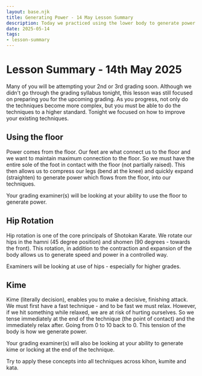 ```yaml
---
layout: base.njk
title: Generating Power - 14 May Lesson Summary
description: Today we practiced using the lower body to generate power. Key points include having both feet completely flat and hands and feet finishing together.
date: 2025-05-14
tags:
- lesson-summary
---
```

# Lesson Summary - 14th May 2025

Many of you will be attempting your 2nd or 3rd grading soon. Although we didn't go through the grading syllabus tonight, this lesson was still focused on preparing you for the upcoming grading. As you progress, not only do the techniques become more complex, but you must be able to do the techniques to a higher standard. Tonight we focused on how to improve your existing techniques.

## Using the floor
Power comes from the floor. Our feet are what connect us to the floor and we want to maintain maximum connection to the floor. So we must have the entire sole of the foot in contact with the floor (not partially raised). This then allows us to compress our legs (bend at the knee) and quickly expand (straighten) to generate power which flows from the floor, into our techniques.

Your grading examiner(s) will be looking at your ability to use the floor to generate power.

## Hip Rotation
Hip rotation is one of the core principals of Shotokan Karate. We rotate our hips in the hamni (45 degree position) and shomen (90 degrees - towards the front). This rotation, in addition to the contraction and expansion of the body allows us to generate speed and power in a controlled way. 

Examiners will be looking at use of hips - especially for higher grades.

## Kime

Kime (literally decision), enables you to make a decisive, finishing attack. We must first have a fast technique - and to be fast we must relax. However, if we hit something while relaxed, we are at risk of hurting ourselves. So we tense immediately at the end of the technique (the point of contact) and the immediately relax after. Going from 0 to 10 back to 0. This tension of the body is how we generate power.

Your grading examiner(s) will also be looking at your ability to generate kime or locking at the end of the technique.

Try to apply these concepts into all techniques across kihon, kumite and kata.
